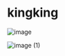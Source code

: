 # kingking


![image](https://github.com/hyleee/kingking/assets/87406368/eb5e2e84-1436-430b-9444-5760784e9528)

![image (1)](https://github.com/hyleee/kingking/assets/87406368/15167982-2ed3-40f1-98fc-86829b6bd9fa)
